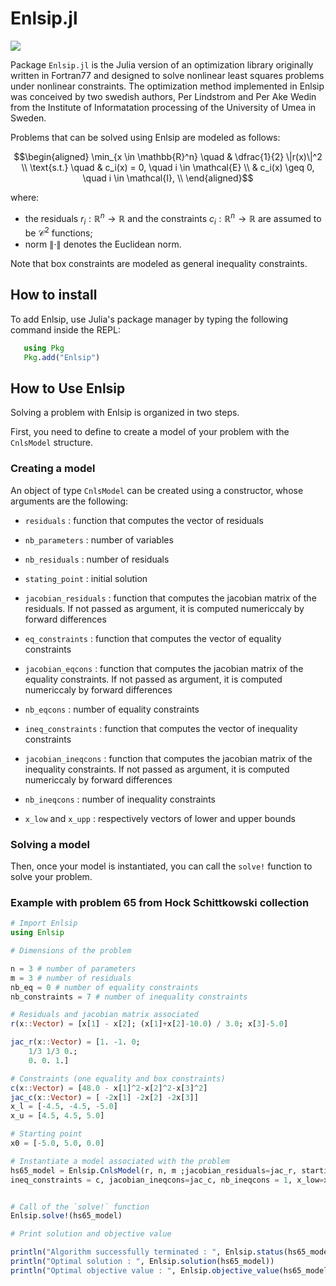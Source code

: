 # Enlsip.jl

[![](https://img.shields.io/badge/docs-dev-blue.svg)](https://uncertainlab.github.io/Enlsip.jl/dev/)

Package `Enlsip.jl` is the Julia version of an optimization library originally written in Fortran77 and designed to solve nonlinear least squares problems under nonlinear constraints.
 The optimization method implemented in Enlsip was conceived by two swedish authors, Per Lindstrom and Per Ake Wedin from the Institute of Informatation processing of the University of Umea in Sweden.

Problems that can be solved using Enlsip are modeled as follows:

```math
\begin{aligned}
\min_{x \in \mathbb{R}^n} \quad &  \dfrac{1}{2} \|r(x)\|^2 \\
\text{s.t.} \quad & c_i(x) = 0, \quad i \in \mathcal{E} \\
& c_i(x) \geq 0, \quad i \in \mathcal{I}, \\
\end{aligned}
```

where:

* the residuals $r_i:\mathbb{R}^n\rightarrow\mathbb{R}$ and the constraints $c_i:\mathbb{R}^n\rightarrow\mathbb{R}$ are assumed to be $\mathcal{C}^2$ functions;
* norm $\|\cdot\|$ denotes the Euclidean norm.

Note that box constraints are modeled as general inequality constraints.

## How to install

To add Enlsip, use Julia's package manager by typing the following command inside the REPL:

```julia
   using Pkg
   Pkg.add("Enlsip")
```

## How to Use Enlsip

Solving a problem with Enlsip is organized in two steps.

First, you need to define to create a model of your problem with the `CnlsModel` structure.

### Creating a model

An object of type `CnlsModel` can be created using a constructor, whose arguments are the following:

* `residuals` : function that computes the vector of residuals

* `nb_parameters` : number of variables

* `nb_residuals` : number of residuals

* `stating_point` : initial solution

* `jacobian_residuals` : function that computes the jacobian matrix of the residuals. If not passed as argument, it is computed numericcaly by forward differences

* `eq_constraints` : function that computes the vector of equality constraints

* `jacobian_eqcons` : function that computes the jacobian matrix of the equality constraints. If not passed as argument, it is computed numericcaly by forward differences

* `nb_eqcons` : number of equality constraints

* `ineq_constraints` : function that computes the vector of inequality constraints

* `jacobian_ineqcons` : function that computes the jacobian matrix of the inequality constraints. If not passed as argument, it is computed numericcaly by forward differences

* `nb_ineqcons` : number of inequality constraints

* `x_low` and `x_upp` : respectively vectors of lower and upper bounds

### Solving a model

Then, once your model is instantiated, you can call the `solve!` function to solve your problem.

### Example with problem 65 from  Hock Schittkowski collection

```julia
# Import Enlsip
using Enlsip

# Dimensions of the problem

n = 3 # number of parameters
m = 3 # number of residuals
nb_eq = 0 # number of equality constraints
nb_constraints = 7 # number of inequality constraints

# Residuals and jacobian matrix associated
r(x::Vector) = [x[1] - x[2]; (x[1]+x[2]-10.0) / 3.0; x[3]-5.0]

jac_r(x::Vector) = [1. -1. 0;
    1/3 1/3 0.;
    0. 0. 1.]

# Constraints (one equality and box constraints)
c(x::Vector) = [48.0 - x[1]^2-x[2]^2-x[3]^2]
jac_c(x::Vector) = [ -2x[1] -2x[2] -2x[3]]
x_l = [-4.5, -4.5, -5.0]
x_u = [4.5, 4.5, 5.0] 

# Starting point 
x0 = [-5.0, 5.0, 0.0]

# Instantiate a model associated with the problem 
hs65_model = Enlsip.CnlsModel(r, n, m ;jacobian_residuals=jac_r, starting_point=x0,
ineq_constraints = c, jacobian_ineqcons=jac_c, nb_ineqcons = 1, x_low=x_l, x_upp=x_u)


# Call of the `solve!` function
Enlsip.solve!(hs65_model)

# Print solution and objective value

println("Algorithm successfully terminated : ", Enlsip.status(hs65_model))
println("Optimal solution : ", Enlsip.solution(hs65_model))
println("Optimal objective value : ", Enlsip.objective_value(hs65_model))
```
